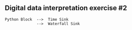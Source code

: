 ## Digital data interpretation exercise #2

```
Python Block  -->  Time Sink
              -->  Waterfall Sink
```
